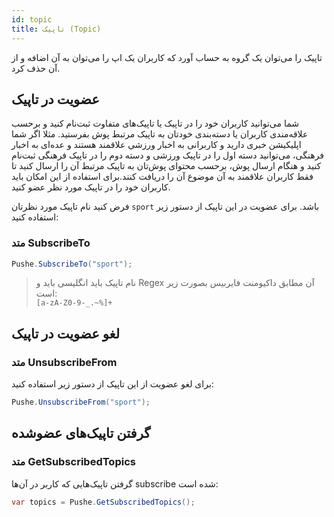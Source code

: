 ```yaml
---
id: topic
title: تاپیک (Topic)
---
```



تاپیک را می‌توان یک گروه به حساب آورد که کاربران یک اپ را می‌توان به آن اضافه و از آن حذف کرد.

## عضویت در تاپیک

شما می‌توانید کاربران خود را در تاپیک یا تاپیک‌های متفاوت ثبت‌نام کنید و برحسب علاقه‌مندی کاربران یا دسته‌بندی خودتان به تاپیک مرتبط پوش بفرستید. مثلا اگر شما اپلیکیشن خبری دارید و کاربرانی به اخبار ورزشی علاقمند هستند و عده‌ای به اخبار فرهنگی، می‌توانید دسته اول را در تاپیک ورزشی و دسته دوم را در تاپیک فرهنگی ثبت‌نام کنید و هنگام ارسال پوش، برحسب محتوای پوش‌تان به تاپیک مرتبط آن را ارسال کنید تا فقط کاربران علاقمند به آن موضوع آن را دریافت کنند.برای استفاده از این امکان باید کاربران خود را در تاپیک مورد نظر عضو کنید. 

فرض کنید نام تاپیک مورد نظرتان ‍‍‍`sport` باشد. برای عضویت در این تاپیک از دستور زیر استفاده کنید:


### متد SubscribeTo


```java
Pushe.SubscribeTo("sport");
```

> نام تاپیک باید انگلیسی باید و Regex آن مطابق داکیومنت فایربیس بصورت زیر است: <br />
> `[a-zA-Z0-9-_.~%]+`

## لغو عضویت در تاپیک


### متد UnsubscribeFrom


برای لغو عضویت از این تاپیک از دستور زیر استفاده کنید:

```java
Pushe.UnsubscribeFrom("sport");
```

## گرفتن تاپیک‌های عضوشده


### متد GetSubscribedTopics

گرفتن تاپیک‌هایی که کاربر در آن‌ها subscribe شده است:

```java
var topics = Pushe.GetSubscribedTopics();
```
